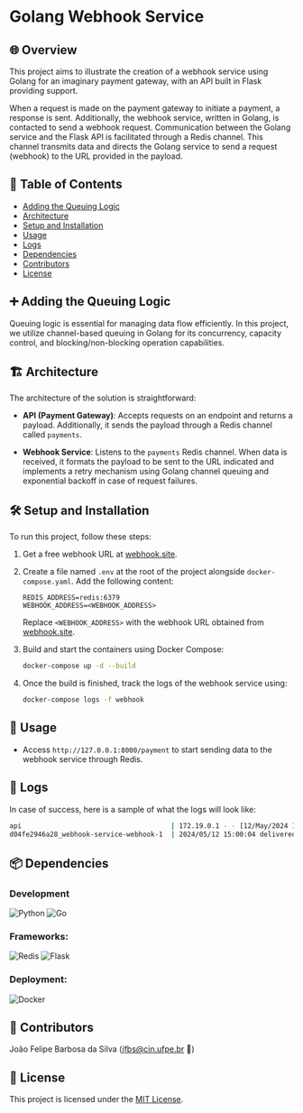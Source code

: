 # Golang Webhook Service

## 🌐 Overview

This project aims to illustrate the creation of a webhook service using Golang for an imaginary payment gateway, with an API built in Flask providing support.

When a request is made on the payment gateway to initiate a payment, a response is sent. Additionally, the webhook service, written in Golang, is contacted to send a webhook request. Communication between the Golang service and the Flask API is facilitated through a Redis channel. This channel transmits data and directs the Golang service to send a request (webhook) to the URL provided in the payload.

## 📑 Table of Contents

- [Adding the Queuing Logic](#-adding-the-queuing-logic)
- [Architecture](#-architecture)
- [Setup and Installation](#-setup-and-installation)
- [Usage](#-usage)
- [Logs](#-logs)
- [Dependencies](#-dependencies)
- [Contributors](#-contributors)
- [License](#-license)

## ➕ Adding the Queuing Logic

Queuing logic is essential for managing data flow efficiently. In this project, we utilize channel-based queuing in Golang for its concurrency, capacity control, and blocking/non-blocking operation capabilities.

## 🏗️ Architecture

The architecture of the solution is straightforward:

- **API (Payment Gateway)**: Accepts requests on an endpoint and returns a payload. Additionally, it sends the payload through a Redis channel called `payments`.
  
- **Webhook Service**: Listens to the `payments` Redis channel. When data is received, it formats the payload to be sent to the URL indicated and implements a retry mechanism using Golang channel queuing and exponential backoff in case of request failures.

## 🛠️ Setup and Installation

To run this project, follow these steps:

1. Get a free webhook URL at [webhook.site](https://webhook.site).
   
2. Create a file named `.env` at the root of the project alongside `docker-compose.yaml`. Add the following content:

    ```
    REDIS_ADDRESS=redis:6379
    WEBHOOK_ADDRESS=<WEBHOOK_ADDRESS>
    ```

    Replace `<WEBHOOK_ADDRESS>` with the webhook URL obtained from [webhook.site](https://webhook.site).
   
3. Build and start the containers using Docker Compose:

    ```bash
    docker-compose up -d --build
    ```

4. Once the build is finished, track the logs of the webhook service using:

    ```bash
    docker-compose logs -f webhook
    ```

## 🚀 Usage

- Access `http://127.0.0.1:8000/payment` to start sending data to the webhook service through Redis.
  
## 📝 Logs

In case of success, here is a sample of what the logs will look like:

``` bash
api                                     | 172.19.0.1 - - [12/May/2024 15:00:03] "GET /payment HTTP/1.1" 200 -
d04fe2946a28_webhook-service-webhook-1  | 2024/05/12 15:00:04 delivered
```

## 📦 Dependencies
### Development
![Python](https://img.shields.io/badge/python-3670A0?style=for-the-badge&logo=python&logoColor=ffdd54) ![Go](https://img.shields.io/badge/go-%2300ADD8.svg?style=for-the-badge&logo=go&logoColor=white)

### Frameworks:
![Redis](https://img.shields.io/badge/redis-%23DD0031.svg?style=for-the-badge&logo=redis&logoColor=white) ![Flask](https://img.shields.io/badge/flask-%23000.svg?style=for-the-badge&logo=flask&logoColor=white)

### Deployment:
![Docker](https://img.shields.io/badge/docker-%230db7ed.svg?style=for-the-badge&logo=docker&logoColor=white)

## 👥 Contributors

João Felipe Barbosa da Silva (jfbs@cin.ufpe.br 📧)

## 📄 License

This project is licensed under the [MIT License](LICENSE).
